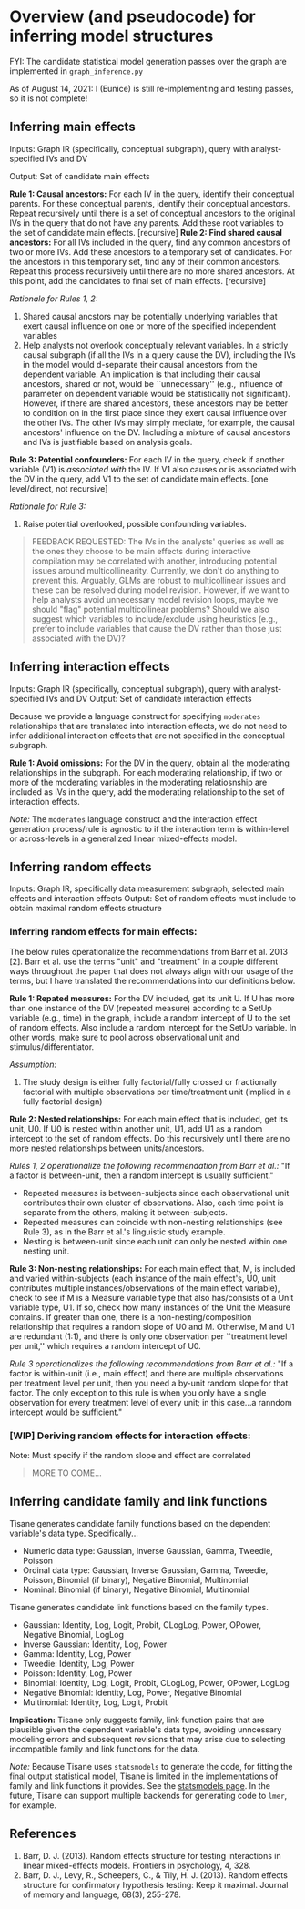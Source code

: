 # Overview (and pseudocode) for inferring model structures
FYI: The candidate statistical model generation passes over the graph are implemented in ``graph_inference.py``

As of August 14, 2021: I (Eunice) is still re-implementing and testing passes, so it is not complete!

## Inferring main effects
Inputs: Graph IR (specifically, conceptual subgraph), query with analyst-specified IVs and DV
<!-- (all variables included have the same "high" weight) -->
Output: Set of candidate main effects

**Rule 1: Causal ancestors:** For each IV in the query, identify their conceptual parents. For these conceptual parents, identify their conceptual ancestors. Repeat recursively until there is a set of conceptual ancestors to the original IVs in the query that do not have any parents. Add these root variables to the set of candidate main effects. [recursive]
**Rule 2: Find shared causal ancestors:** For all IVs included in the query, find any common ancestors of two or more IVs. Add these ancestors to a temporary set of candidates. For the ancestors in this temporary set, find any of their common ancestors. Repeat this process recursively until there are no more shared ancestors. At this point, add the candidates to final set of main effects. [recursive]

*Rationale for Rules 1, 2:* 
1. Shared causal ancstors may be potentially underlying variables that exert causal influence on one or more of the specified independent variables
2. Help analysts not overlook conceptually relevant variables. In a strictly causal subgraph (if all the IVs in a query cause the DV), including the IVs in the model would d-separate their causal ancestors from the dependent variable. An implication is that including their causal ancestors, shared or not, would be ``unnecessary'' (e.g., influence of parameter on dependent variable would be statistically not significant). However, if there are shared ancestors, these ancestors may be better to condition on in the first place since they exert causal influence over the other IVs. The other IVs may simply mediate, for example, the causal ancestors' influence on the DV. Including a mixture of causal ancestors and IVs is justifiable based on analysis goals. 

**Rule 3: Potential confounders:** For each IV in the query, check if another variable (V1) is _associated with_ the IV. If V1 also causes or is associated with the DV in the query, add V1 to the set of candidate main effects. [one level/direct, not recursive]

*Rationale for Rule 3:*
1. Raise potential overlooked, possible confounding variables. 

> FEEDBACK REQUESTED: The IVs in the analysts' queries as well as the ones they choose to be main effects during interactive compilation may be correlated with another, introducing potential issues around multicollinearity. Currently, we don't do anything to prevent this. Arguably, GLMs are robust to multicollinear issues and these can be resolved during model revision. However, if we want to help analysts avoid unnecessary model revision loops, maybe we should "flag" potential multicollinear problems? Should we also suggest which variables to include/exclude using heuristics (e.g., prefer to include variables that cause the DV rather than those just associated with the DV)? 


## Inferring interaction effects
Inputs: Graph IR (specifically, conceptual subgraph), query with analyst-specified IVs and DV
Output: Set of candidate interaction effects 

Because we provide a language construct for specifying ``moderates`` relationships that are translated into interaction effects, we do not need to infer additional interaction effects that are not specified in the conceptual subgraph.

**Rule 1: Avoid omissions:** For the DV in the query, obtain all the moderating relationships in the subgraph. For each moderating relationship, if two or more of the moderating variables in the moderating relatiosnship are included as IVs in the query, add the moderating relationship to the set of interaction effects. 

*Note:* The ``moderates`` language construct and the interaction effect generation process/rule is agnostic to if the interaction term is within-level or across-levels in a generalized linear mixed-effects model. 


## Inferring random effects
Inputs: Graph IR, specifically data measurement subgraph, selected main effects and interaction effects
Output: Set of random effects must include to obtain maximal random effects structure

### Inferring random effects for main effects: 
The below rules operationalize the recommendations from Barr et al. 2013 [2]. Barr et al. use the terms "unit" and "treatment" in a couple different ways throughout the paper that does not always align with our usage of the terms, but I have translated the recommendations into our definitions below. 

<!-- Rule A: If two units do not point to the same measure, following the below rules:  -->
**Rule 1: Repated measures:** For the DV included, get its unit U. If U has more than one instance of the DV (repeated measure) according to a SetUp variable (e.g., time) in the graph, include a random intercept of U to the set of random effects. Also include a random intercept for the SetUp variable. In other words, make sure to pool across observational unit and stimulus/differentiator.

*Assumption:*
1. The study design is either fully factorial/fully crossed or fractionally factorial with multiple observations per time/treatment unit (implied in a fully factorial design)

**Rule 2: Nested relationships:** For each main effect that is included, get its unit, U0. If U0 is nested within another unit, U1, add U1 as a random intercept to the set of random effects. Do this recursively until there are no more nested relationships between units/ancestors. 

*Rules 1, 2 operationalize the following recommendation from Barr et al.:* "If a factor is between-unit, then a random intercept is usually sufficient." 
- Repeated measures is between-subjects since each observational unit contributes their own cluster of observations. Also, each time point is separate from the others, making it between-subjects. 
- Repeated measures can coincide with non-nesting relationships (see Rule 3), as in the Barr et al.'s linguistic study example. 
- Nesting is between-unit since each unit can only be nested within one nesting unit.

**Rule 3: Non-nesting relationships:** For each main effect that, M, is included and varied within-subjects (each instance of the main effect's, U0, unit contributes multiple instances/observations of the main effect variable), check to see if M is a Measure variable type that also has/consists of a Unit variable type, U1. If so, check how many instances of the Unit the Measure contains. If greater than one, there is a non-nesting/composition relationship that requires a random slope of U0 and M. Otherwise, M and U1 are redundant (1:1), and there is only one observation per ``treatment level per unit,'' which requires a random intercept of U0. 

*Rule 3 operationalizes the following recommendations from Barr et al.:* "If a factor is within-unit (i.e., main effect) and there are multiple observations per treatment level per unit, then you need a by-unit random slope for that factor. The only exception to this rule is when you only have a single observation for every treatment level of every unit; in this case...a ranndom intercept would be sufficient."

### [WIP] Deriving random effects for interaction effects: 
Note: Must specify if the random slope and effect are correlated

> MORE TO COME...

## Inferring candidate family and link functions 
Tisane generates candidate family functions based on the dependent variable's data type. Specifically...

- Numeric data type: Gaussian, Inverse Gaussian, Gamma, Tweedie, Poisson
- Ordinal data type: Gaussian, Inverse Gaussian, Gamma, Tweedie, Poisson, Binomial (if binary), Negative Binomial, Multinomial
- Nominal: Binomial (if binary), Negative Binomial, Multinomial

Tisane generates candidate link functions based on the family types. 
- Gaussian: Identity, Log, Logit, Probit, CLogLog, Power, OPower, Negative Binomial, LogLog
- Inverse Gaussian: Identity, Log, Power
- Gamma: Identity, Log, Power
- Tweedie: Identity, Log, Power
- Poisson: Identity, Log, Power
- Binomial: Identity, Log, Logit, Probit, CLogLog, Power, OPower, LogLog
- Negative Binomial: Identity, Log, Power, Negative Binomial
- Multinomial: Identity, Log, Logit, Probit

**Implication:** Tisane only suggests family, link function pairs that are plausible given the dependent variable's data type, avoiding unncessary modeling errors and subsequent revisions that may arise due to selecting incompatible family and link functions for the data. 

*Note:* Because Tisane uses `statsmodels` to generate the code, for fitting the final output statistical model, Tisane is limited in the implementations of family and link functions it provides. See the [statsmodels page](https://www.statsmodels.org/stable/generated/statsmodels.genmod.generalized_linear_model.GLM.html#statsmodels.genmod.generalized_linear_model.GLM). In the future, Tisane can support multiple backends for generating code to `lmer`, for example. 

## References
1. Barr, D. J. (2013). Random effects structure for testing interactions in linear mixed-effects models. Frontiers in psychology, 4, 328.
2. Barr, D. J., Levy, R., Scheepers, C., & Tily, H. J. (2013). Random effects structure for confirmatory hypothesis testing: Keep it maximal. Journal of memory and language, 68(3), 255-278.